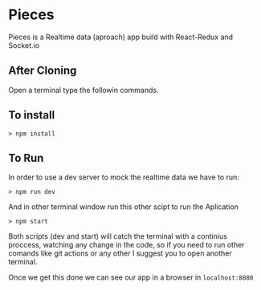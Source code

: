 # Pieces

Pieces is a Realtime data (aproach) app build with React-Redux and Socket.io

## After Cloning

Open a terminal type the followin commands.

## To install

```
> npm install
```
## To Run

In order to use a dev server to mock the realtime data we have to run:

```
> npm run dev
```
And in other terminal window run this other scipt to run the Aplication

```
> npm start
```

Both scripts (dev and start) will catch the terminal with a continius proccess, watching any change in the code, so if you need to run other comands like git actions or any other I suggest you to open another terminal.

Once we get this done we can see our app in a browser in ```localhost:8080```
